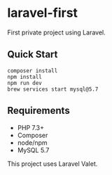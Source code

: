 # laravel-first
First private project using Laravel.

## Quick Start
```
composer install
npm install
npm run dev
brew services start mysql@5.7

```

## Requirements
- PHP 7.3+
- Composer
- node/npm
- MySQL 5.7

This project uses Laravel Valet.
